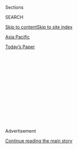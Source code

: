 <div id="app">

<div>

<div>

<div>

<div class="NYTAppHideMasthead css-1q2w90k e1suatyy0">

<div class="section css-ui9rw0 e1suatyy2">

<div class="css-eph4ug er09x8g0">

<div class="css-6n7j50">

</div>

<span class="css-1dv1kvn">Sections</span>

<div class="css-10488qs">

<span class="css-1dv1kvn">SEARCH</span>

</div>

[Skip to content](#site-content)[Skip to site index](#site-index)

</div>

<div id="masthead-section-label" class="css-1wr3we4 eaxe0e00">

[Asia
Pacific](https://www.nytimes.com/section/world/asia)

</div>

<div class="css-10698na e1huz5gh0">

</div>

</div>

<div id="masthead-bar-one" class="section hasLinks css-15hmgas e1csuq9d3">

<div class="css-uqyvli e1csuq9d0">

</div>

<div class="css-1uqjmks e1csuq9d1">

</div>

<div class="css-9e9ivx">

[](https://myaccount.nytimes.com/auth/login?response_type=cookie&client_id=vi)

</div>

<div class="css-1bvtpon e1csuq9d2">

[Today’s
Paper](https://www.nytimes.com/section/todayspaper)

</div>

</div>

</div>

</div>

<div data-aria-hidden="false">

<div id="site-content" data-role="main">

<div>

<div class="css-1aor85t" style="opacity:0.000000001;z-index:-1;visibility:hidden">

<div class="css-1hqnpie">

<div class="css-epjblv">

<span class="css-17xtcya">[Asia
Pacific](/section/world/asia)</span><span class="css-x15j1o">|</span><span class="css-fwqvlz">The
Trump-Kim Summit Was Unprecedented, but the Statement Was
Vague</span>

</div>

<div class="css-k008qs">

<div class="css-1iwv8en">

<span class="css-18z7m18"></span>

<div>

</div>

</div>

<span class="css-1n6z4y"></span>

<div class="css-1705lsu">

<div class="css-4xjgmj">

<div class="css-4skfbu" data-role="toolbar" data-aria-label="Social Media Share buttons, Save button, and Comments Panel with current comment count" data-testid="share-tools">

  - 
  - 
  - 
  - 
    
    <div class="css-6n7j50">
    
    </div>

  - 
  - 

</div>

</div>

</div>

</div>

</div>

</div>

<div id="NYT_TOP_BANNER_REGION" class="css-13pd83m">

</div>

<div id="top-wrapper" class="css-1sy8kpn">

<div id="top-slug" class="css-l9onyx">

Advertisement

</div>

[Continue reading the main
story](#after-top)

<div class="ad top-wrapper" style="text-align:center;height:100%;display:block;min-height:250px">

<div id="top" class="place-ad" data-position="top" data-size-key="top">

</div>

</div>

<div id="after-top">

</div>

</div>

<div id="sponsor-wrapper" class="css-1hyfx7x">

<div id="sponsor-slug" class="css-19vbshk">

Supported by

</div>

[Continue reading the main
story](#after-sponsor)

<div id="sponsor" class="ad sponsor-wrapper" style="text-align:center;height:100%;display:block">

</div>

<div id="after-sponsor">

</div>

</div>

<div class="css-1vkm6nb ehdk2mb0">

# The Trump-Kim Summit Was Unprecedented, but the Statement Was Vague

</div>

<div class="css-79elbk" data-testid="photoviewer-wrapper">

<div class="css-z3e15g" data-testid="photoviewer-wrapper-hidden">

</div>

<div class="css-1a48zt4 ehw59r15" data-testid="photoviewer-children">

![<span class="css-16f3y1r e13ogyst0" data-aria-hidden="true">President
Trump said he raised North Korea’s human-rights abuses with its leader,
Kim Jong-un, though the subject was hardly a priority. “It is a rough
situation over there,” Mr. Trump told reporters. “It’s rough in a lot of
places.”</span><span class="css-cnj6d5 e1z0qqy90" itemprop="copyrightHolder"><span class="css-1ly73wi e1tej78p0">Credit...</span><span><span>Doug
Mills/The New York
Times</span></span></span>](https://static01.nyt.com/images/2018/06/13/world/13summit/13summit-photos-6-articleLarge.jpg?quality=75&auto=webp&disable=upscale)

</div>

</div>

<div class="css-xt80pu e12qa4dv0">

<div class="css-18e8msd">

<div class="css-vp77d3 epjyd6m0">

<div class="css-1baulvz">

By [<span class="css-1baulvz last-byline" itemprop="name">Mark
Landler</span>](http://www.nytimes.com/by/mark-landler)

</div>

</div>

  - June 12,
    2018

  - 
    
    <div class="css-4xjgmj">
    
    <div class="css-d8bdto" data-role="toolbar" data-aria-label="Social Media Share buttons, Save button, and Comments Panel with current comment count" data-testid="share-tools">
    
      - 
      - 
      - 
      - 
        
        <div class="css-6n7j50">
        
        </div>
    
      - 
      - 
    
    </div>
    
    </div>

</div>

</div>

<div class="section meteredContent css-1r7ky0e" name="articleBody" itemprop="articleBody">

<div class="css-1fanzo5 StoryBodyCompanionColumn">

<div class="css-53u6y8">

SINGAPORE — In a day of personal diplomacy that began with a
choreographed handshake and ended with a freewheeling [news
conference](https://www.nytimes.com/2018/06/12/world/asia/trump-summit-transcript.html),
President Trump [deepened his
wager](https://www.nytimes.com/2018/06/12/world/asia/trump-kim-policy.html)
on North Korea’s leader on Tuesday, arguing that their rapport would
bring the swift demise of that country’s nuclear program.

Mr. Trump, acting more salesman than statesman, used flattery, cajolery
and even a slickly produced promotional video to try to make the North
Korean leader, Kim Jong-un, a partner in peace. He also gave Mr. Kim a
significant concession: no more military drills between the United
States and South Korea, a change that surprised South Korea and the
Pentagon.

After hours of face-to-face contact, in which Mr. Trump even gave Mr.
Kim a peek inside his bulletproof presidential limousine, he said he
believed that Mr. Kim’s desire to end North Korea’s seven-decade-old
confrontation with the United States was sincere.

“He was very firm in the fact that he wants to do this,” Mr. Trump said
at the news conference before leaving for home. While cautioning that he
could not be sure, Mr. Trump said, “I think he might want to do this as
much or even more than me.”

</div>

</div>

<div class="css-1fanzo5 StoryBodyCompanionColumn">

<div class="css-53u6y8">

Still, a [joint
statement](https://www.nytimes.com/2018/06/12/world/asia/trump-kim-summit-statement.html)
signed by the two after their meeting — [the first ever between a
sitting American president and a North Korean
leader](https://www.nytimes.com/2018/06/11/world/asia/trump-kim-summitmeeting.html)
— was as skimpy as the summit meeting was extravagant. It called for the
“complete denuclearization” of the Korean Peninsula but provided neither
a timeline nor any details about how the North would go about giving up
its weapons.

The statement, which American officials negotiated intensely with the
North Koreans and had hoped would be a road map to a nuclear deal, was a
page and a half of diplomatic language recycled from statements
negotiated by the North over the last two decades.

It made no mention of Mr. Trump’s longstanding — supposedly
nonnegotiable — demand that North Korea submit to complete, verifiable,
irreversible denuclearization. It made no mention of North Korea’s
missiles. It did not even set a firm date for a follow-up meeting,
though the president said he would invite Mr. Kim to the White House
when the time was right.

“This is what North Korea has wanted from the beginning, and I cannot
believe that our side allowed it,” said Joseph Y. Yun, a former State
Department official who has negotiated with the North. “I am quite
simply surprised that months of negotiations produced so little.”

</div>

</div>

<div class="css-1fanzo5 StoryBodyCompanionColumn">

<div class="css-53u6y8">

On Wednesday morning, Mr. Trump [said on
Twitter](https://twitter.com/realDonaldTrump/status/1006837823469735936)
that there was “no longer a Nuclear Threat from North Korea.” [He
added](https://twitter.com/realDonaldTrump/status/1006839007492308992),
“President Obama said that North Korea was our biggest and most
dangerous problem. No longer — sleep well tonight\!”

</div>

</div>

<div class="css-cfo9c3">

</div>

<div class="css-1fanzo5 StoryBodyCompanionColumn">

<div class="css-53u6y8">

If the summit meeting’s outcome was short on substance, it still helped
replace the fears of a nuclear showdown with diplomacy. For Mr. Trump,
the spare joint statement seemed almost beside the point. He said the
meeting was successful because it had reduced tensions.

Mr. Trump said he had taken Mr. Kim’s measure during three hours of
meetings — plus a lunch of prawns and crispy pork — and found him
genuine in his desire to lead North Korea out of a spiraling
confrontation with the United States.

The president claimed two immediate results from the summit meeting. He
said Mr. Kim volunteered to dismantle a facility that tests engines for
ballistic missiles. For his part, the president agreed to halt joint
military exercises with South Korea, part of what the South Korean
government views as a bulwark of its alliance with the United States.

Mr. Trump said the exercises — he referred to them as “war games” — were
costly and needlessly provocative to North Korea.

American officials said the vague language in the statement did not mean
the United States had softened its denuclearization demand. Secretary of
State Mike Pompeo is to resume negotiations with the North Koreans next
week on the details.

But there is no time frame for those negotiations. And if the North
Koreans refused to offer concessions under the pressure of a looming
summit meeting — one that Mr. Kim eagerly wanted — it is unclear why
they would do so now, especially with Mr. Trump acknowledging that it
will take a long time for North Korea to disarm.

</div>

</div>

<div class="css-1fanzo5 StoryBodyCompanionColumn">

<div class="css-53u6y8">

The president has pivoted almost entirely from sticks to carrots on
North Korea. Before his news conference, White House aides showed a
short film, which Mr. Trump had commissioned and screened for Mr. Kim on
an iPad during their meeting. With a thumping soundtrack and images of
the two leaders as benevolent peacemakers, the video offered an
inspirational view of a thriving North Korea, if only it would forsake
its nuclear weapons.

</div>

</div>

![<span class="css-16f3y1r e13ogyst0">President Trump spoke about his
agreement with Kim Jong-un for the denuclearization of the Korean
Peninsula, and his plans to invite the North Korean leader to the White
House.</span><span class="css-cch8ym"><span class="css-1dv1kvn">Credit</span><span class="css-cnj6d5 e1z0qqy90" itemprop="copyrightHolder"><span class="css-1ly73wi e1tej78p0">Credit...</span><span>Doug
Mills/The New York
Times</span></span></span>](https://static01.nyt.com/images/2018/06/13/world/13summit-livebriefing-promo/13summit-livebriefing-promo-videoSixteenByNine3000.jpg)

<div class="css-1fanzo5 StoryBodyCompanionColumn">

<div class="css-53u6y8">

“I think he loved it,” Mr. Trump said.

North Korea, he said, might choose not to invest in high-speed trains
and other technological marvels displayed in the film. But at the least,
it should exploit its strategic location and idyllic beaches, which Mr.
Trump said could be lined with hotels and condos instead of artillery
batteries.

“Think of it from the real estate perspective,” the property
developer-turned-president said. “South Korea and China — and they own
the land in the middle.”

Loose and ebullient, Mr. Trump took questions for 75 minutes, as his
aides fidgeted in their chairs. It seemed a fitting end to a summit
meeting that, from the start, resembled a reality TV show more than a
serious diplomatic exercise. Mr. Kim was overheard remarking to Mr.
Trump that people would think they were watching a science fiction
movie.

Or, more precisely, a buddy movie: After a formal introduction, the two
quickly seemed at ease with each other. Mr. Trump put a hand on Mr.
Kim’s back as they walked on a balcony of the hotel where the meeting
was held. Mr. Kim spun a pair of reading glasses in his hand and smiled
occasionally as he listened to the president.

Later, Mr. Trump heaped praise on Mr. Kim, saying he was talented, loved
his country and knew more about its nuclear program than the people who
actually ran it.

</div>

</div>

<div class="css-1fanzo5 StoryBodyCompanionColumn">

<div class="css-53u6y8">

Mr. Trump said he raised North Korea’s human-rights abuses with Mr. Kim,
though it was hardly a priority. “It is a rough situation over there,”
he acknowledged, but then added, “It’s rough in a lot of places.”

At one point, Mr. Trump took a quick detour to show Mr. Kim his armored
limousine, “the Beast,” which is flown around the world on a military
cargo plane. Mr. Kim had to borrow a Chinese jet to get to Singapore.

For all of Mr. Trump’s showmanship, however, Mr. Yun and other
diplomatic veterans who have dealt with North Korea said it was Mr. Kim
who emerged from the meeting as the winner. As the leaders signed the
joint statement, Mr. Kim declared that they had “decided to leave the
past behind.”

But on Wednesday, North Korea’s official state media offered a very
familiar formulation, saying that Mr. Trump and Mr. Kim had agreed that
the two sides should take “step-by-step and simultaneous” actions,
rather than insisting on North Korea’s quick unilateral nuclear
disarmament.

It also said that Mr. Trump had expressed his intention to “lift
sanctions” against the North when relations improved.

Among the most glaring omissions in the joint statement after the summit
meeting, said Daniel R. Russel, a former diplomat who worked on North
Korea for President Barack Obama, was the lack of reference to North
Korea’s ballistic missiles. Mr. Kim’s offer to destroy the testing
facility came as a late add-on, according to the president.

The statement was similarly vague about what security guarantees the
United States would offer North Korea. Reducing the number of American
troops in South Korea is not currently on the table, Mr. Trump said. But
he repeated his desire to bring troops back from Korea and other distant
deployments.

</div>

</div>

<div class="css-1fanzo5 StoryBodyCompanionColumn">

<div class="css-53u6y8">

He also repeated his determination to keep imposing sanctions on the
North until it abandons nuclear weapons. But he confirmed that China,
the North’s largest trading partner, had eased a clampdown on
cross-border trade in recent weeks — a reversal he attributed partly to
the trade tensions between China and the United States.

Still, the president said he did not plan to return to bellicose threats
like “fire and fury,” which fueled tensions last year and helped drive
South Korea to seek a diplomatic overture to the North.

Appearing to accept the views of his predecessors, as well as most of
his own military commanders, Mr. Trump said he could not imagine a war
in a country where the largest city, Seoul, is only 35 miles from the
border where the conflict would likely erupt.

For Mr. Trump, averting such massive bloodshed justified the risk of
meeting with Mr. Kim. He bridled at critics who said he had elevated a
brutal dictator by agreeing to meet, and had extracted little in return.

“If I have to say I’m sitting on a stage with Chairman Kim and that gets
us to save 30 million lives — it could be more than that — I’m willing
to sit on the stage,” Mr. Trump said. “I’m willing to travel to
Singapore.”

Still, as ever, the president hedged his bets.

“I think, honestly, I think he’s going to do these things,” Mr. Trump
said. “I may be wrong. I mean, I may stand before you in six months and
say ‘Hey, I was wrong.’ I don’t know that I’ll ever admit that, but I’ll
find some kind of excuse.”

</div>

</div>

</div>

<div>

</div>

<div>

</div>

<div>

</div>

<div>

<div id="bottom-wrapper" class="css-1ede5it">

<div id="bottom-slug" class="css-l9onyx">

Advertisement

</div>

[Continue reading the main
story](#after-bottom)

<div id="bottom" class="ad bottom-wrapper" style="text-align:center;height:100%;display:block;min-height:90px">

</div>

<div id="after-bottom">

</div>

</div>

</div>

</div>

</div>

## Site Index

<div>

</div>

## Site Information Navigation

  - [© <span>2020</span> <span>The New York Times
    Company</span>](https://help.nytimes.com/hc/en-us/articles/115014792127-Copyright-notice)

<!-- end list -->

  - [NYTCo](https://www.nytco.com/)
  - [Contact
    Us](https://help.nytimes.com/hc/en-us/articles/115015385887-Contact-Us)
  - [Work with us](https://www.nytco.com/careers/)
  - [Advertise](https://nytmediakit.com/)
  - [T Brand Studio](http://www.tbrandstudio.com/)
  - [Your Ad
    Choices](https://www.nytimes.com/privacy/cookie-policy#how-do-i-manage-trackers)
  - [Privacy](https://www.nytimes.com/privacy)
  - [Terms of
    Service](https://help.nytimes.com/hc/en-us/articles/115014893428-Terms-of-service)
  - [Terms of
    Sale](https://help.nytimes.com/hc/en-us/articles/115014893968-Terms-of-sale)
  - [Site
    Map](https://spiderbites.nytimes.com)
  - [Help](https://help.nytimes.com/hc/en-us)
  - [Subscriptions](https://www.nytimes.com/subscription?campaignId=37WXW)

</div>

</div>

</div>

</div>
